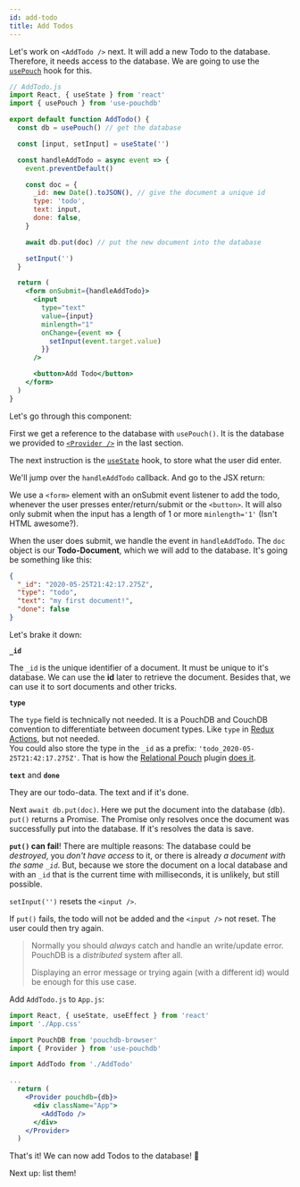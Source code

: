 ```yaml
---
id: add-todo
title: Add Todos
---
```


Let's work on `<AddTodo />` next. It will add a new Todo to the database. Therefore, it needs access to the
database. We are going to use the [`usePouch`](../api/use-pouch.md) hook for this.

```jsx
// AddTodo.js
import React, { useState } from 'react'
import { usePouch } from 'use-pouchdb'

export default function AddTodo() {
  const db = usePouch() // get the database

  const [input, setInput] = useState('')

  const handleAddTodo = async event => {
    event.preventDefault()

    const doc = {
      _id: new Date().toJSON(), // give the document a unique id
      type: 'todo',
      text: input,
      done: false,
    }

    await db.put(doc) // put the new document into the database

    setInput('')
  }

  return (
    <form onSubmit={handleAddTodo}>
      <input
        type="text"
        value={input}
        minlength="1"
        onChange={event => {
          setInput(event.target.value)
        }}
      />

      <button>Add Todo</button>
    </form>
  )
}
```

Let's go through this component:

First we get a reference to the database with `usePouch()`. It is the database we provided to
[`<Provider />`](../api/provider.md) in the last section.

The next instruction is the [`useState`](https://reactjs.org/docs/hooks-reference.html#usestate) hook, to store
what the user did enter.

We'll jump over the `handleAddTodo` callback. And go to the JSX return:

We use a `<form>` element with an onSubmit event listener to add the todo, whenever the user presses
enter/return/submit or the `<button>`. It will also only submit when the input has a length of 1 or more
`minlength='1'` (Isn't HTML awesome?).

When the user does submit, we handle the event in `handleAddTodo`. The `doc` object is our **Todo-Document**, which
we will add to the database. It's going be something like this:

```json
{
  "_id": "2020-05-25T21:42:17.275Z",
  "type": "todo",
  "text": "my first document!",
  "done": false
}
```

Let's brake it down:

**`_id`**

The `_id` is the unique identifier of a document. It must be unique to it's database. We can use the **id** later
to retrieve the document. Besides that, we can use it to sort documents and other tricks.

**`type`**

The `type` field is technically not needed. It is a PouchDB and CouchDB convention to differentiate between
document types. Like `type` in [Redux Actions](https://redux.js.org/basics/actions), but not needed.<br />
You could also store the type in the `_id` as a prefix: `'todo_2020-05-25T21:42:17.275Z'`. That is how the
[Relational Pouch](https://github.com/pouchdb-community/relational-pouch) plugin
[does it](https://github.com/pouchdb-community/relational-pouch#how-does-it-work).

**`text`** and **`done`**

They are our todo-data. The text and if it's done.

Next `await db.put(doc)`. Here we put the document into the database (db). `put()` returns a Promise. The Promise
only resolves once the document was successfully put into the database. If it's resolves the data is save.

**`put()` can fail**! There are multiple reasons: The database could be _destroyed_, you _don't have access_ to it,
or there is already _a document with the same `_id`_. But, because we store the document on a local database and
with an `_id` that is the current time with milliseconds, it is unlikely, but still possible.

`setInput('')` resets the `<input />`.

If `put()` fails, the todo will not be added and the `<input />` not reset. The user could then try again.

> Normally you should _always_ catch and handle an write/update error. PouchDB is a _distributed_ system after all.
>
> Displaying an error message or trying again (with a different id) would be enough for this use case.

Add `AddTodo.js` to `App.js`:

```jsx
import React, { useState, useEffect } from 'react'
import './App.css'

import PouchDB from 'pouchdb-browser'
import { Provider } from 'use-pouchdb'

import AddTodo from './AddTodo'

...
  return (
    <Provider pouchdb={db}>
      <div className="App">
        <AddTodo />
      </div>
    </Provider>
  )
```

That's it! We can now add Todos to the database! 🎉

Next up: list them!
